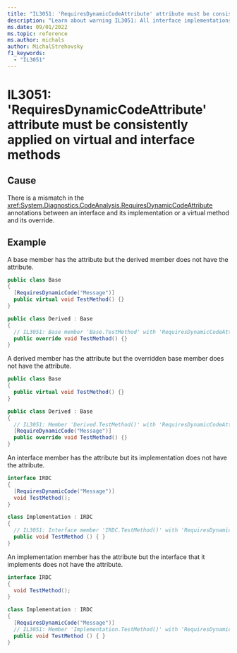 ```yaml
---
title: "IL3051: 'RequiresDynamicCodeAttribute' attribute must be consistently applied on virtual and interface methods"
description: "Learn about warning IL3051: All interface implementations and method overrides must have annotations that match the interface or overridden virtual method 'RequiresDynamicCodeAttribute' annotations"
ms.date: 09/01/2022
ms.topic: reference
ms.author: michals
author: MichalStrehovsky
f1_keywords:
  - "IL3051"
---
```

# IL3051: 'RequiresDynamicCodeAttribute' attribute must be consistently applied on virtual and interface methods

## Cause

There is a mismatch in the <xref:System.Diagnostics.CodeAnalysis.RequiresDynamicCodeAttribute> annotations between an interface and its implementation or a virtual method and its override.

## Example

A base member has the attribute but the derived member does not have the attribute.

```csharp
public class Base
{
  [RequiresDynamicCode("Message")]
  public virtual void TestMethod() {}
}

public class Derived : Base
{
  // IL3051: Base member 'Base.TestMethod' with 'RequiresDynamicCodeAttribute' has a derived member 'Derived.TestMethod()' without 'RequiresDynamicCodeAttribute'. For all interfaces and overrides the implementation attribute must match the definition attribute.
  public override void TestMethod() {}
}
```

A derived member has the attribute but the overridden base member does not have the
attribute.

```csharp
public class Base
{
  public virtual void TestMethod() {}
}

public class Derived : Base
{
  // IL3051: Member 'Derived.TestMethod()' with 'RequiresDynamicCodeAttribute' overrides base member 'Base.TestMethod()' without 'RequiresDynamicCodeAttribute'. For all interfaces and overrides the implementation attribute must match the definition attribute.
  [RequireDynamicCode("Message")]
  public override void TestMethod() {}
}
```

An interface member has the attribute but its implementation does not have the attribute.

```csharp
interface IRDC
{
  [RequiresDynamicCode("Message")]
  void TestMethod();
}

class Implementation : IRDC
{
  // IL3051: Interface member 'IRDC.TestMethod()' with 'RequiresDynamicCodeAttribute' has an implementation member 'Implementation.TestMethod()' without 'RequiresDynamicCodeAttribute'. For all interfaces and overrides the implementation attribute must match the definition attribute.
  public void TestMethod () { }
}
```

An implementation member has the attribute but the interface that it implements does not
have the attribute.

```csharp
interface IRDC
{
  void TestMethod();
}

class Implementation : IRDC
{
  [RequiresDynamicCode("Message")]
  // IL3051: Member 'Implementation.TestMethod()' with 'RequiresDynamicCodeAttribute' implements interface member 'IRDC.TestMethod()' without 'RequiresDynamicCodeAttribute'. For all interfaces and overrides the implementation attribute must match the definition attribute.
  public void TestMethod () { }
}
```
